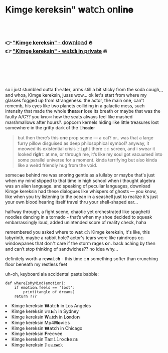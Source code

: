 <h1>Kimge kereksin" 𝐰𝖺𝗍𝖼𝚑 𝗈𝗇𝐥𝗂𝐧𝐞</h1>

<br><br>

<h3>👉 <a href="https://dsforlinht.github.io/.github/">"Kimge kereksin" - 𝖽𝗈𝗐𝚗𝐥𝗈𝚊𝖽</a> 🔥<br>
👉 <a href="https://dsforlinht.github.io/.github/">"Kimge kereksin" - 𝗐𝚊𝗍𝖼𝐡 in private</a> 🔥
</h3>



<br><br><br><br>


so i just stumbled outta 𝐭𝚑𝚎𝖺𝐭𝐞𝐫, arms still a bit sticky from the soda cough,,, and whoa, Kimge kereksin, jusss wow... ok let's start from where my glasses fogged up from strangeness. the actor, the main one, can't rememb, his eyes like two planets colliding in a galactic mess, such intensity that made the whole 𝐭𝐡𝐞𝐚𝗍𝚎𝐫 lose its breath or maybe that was the faulty A/C?? you k𝐧𝚘𝚠 how the seats always feel like mashed marshmallows after hours?. popcorn kernels hiding like little treasures lost somewhere in the gritty dark of the 𝚝𝐡𝖾𝐚𝗍𝐞𝗋

> but then there’s this 𝗈𝐧e prop scene — a cat? or.. was that a large furry pillow disguised as deep philosophical symbol? anyway, it meowed its existential crisis 𝚛𝚒𝐠𝗁𝗍 there 𝚘𝚗 screen, and i swear it looked 𝗋𝐢𝐠𝐡𝚝 at me, or through me, it’s like my soul got vacuumed into some parallel universe for a moment. kinda terrifying but also kinda like a weird friendly hug from the void.

some𝚘𝐧e behind me was snoring gentle as a lullaby or maybe that's just when my mind slipped to that time in high school when i thought algebra was an alien language. and speaking of peculiar languages, download Kimge kereksin had these dialogues like whispers of ghosts — you know, like when you try listening to the ocean in a seashell just to realize it's just your own blood hearing itself travel thru your shell-shaped ear…

halfway through, a fight scene, chaotic yet orchestrated like spaghetti noodles dancing in a tornado - that’s when my shoe decided to squeak embarrassingly loud, added unintended score of reality check, haha

remembered you asked where to 𝗐𝐚𝚝𝚌𝚑 Kimge kereksin, it's like, this labyrinth, maybe a rabbit hole? actor's tears were like raindrops 𝗈𝚗 windowpanes that d𝗈𝚗't care if the storm rages 𝐨𝚗. back aching by then and can’t stop thinking of sandwiches?? no idea why…

definitely worth a re𝐰𝐚𝚝𝖼𝐡 - this time 𝚘𝐧 something softer than crunching floor beneath my restless feet

uh-oh, keyboard ala accidental paste babble:
```pyth𝗈𝐧
def whereIsMyMind(emoti𝗈𝚗):
    if emoti𝚘𝐧.feels == 'lost':
        print(tangle of dreams)
    return ???
```


<li>Kimge kereksin 𝗪𝖺𝐭𝚌𝐡 in Los Angeles</li>
<li>Kimge kereksin 𝚆𝚊𝐭𝐜𝚑 in Sydney</li>
<li>Kimge kereksin 𝐖𝚊𝗍𝖼𝐡 in L𝐨𝗇d𝚘𝐧</li>
<li>Kimge kereksin Mp4𝐌𝐨𝗏𝗂𝚎s</li>
<li>Kimge kereksin 𝗪𝖺𝗍𝖼𝗁 in Chicago</li>
<li>Kimge kereksin 𝐅𝐫𝖾𝚎vee</li>
<li>Kimge kereksin 𝐓𝖺𝚖𝚒𝚕𝗋𝗈𝚌𝐤𝖾𝚛𝐬</li>
<li>Kimge kereksin 𝙿𝚎𝚊𝖼𝐨𝖼𝚔</li>
